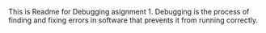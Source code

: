 This is Readme for Debugging asignment 1. Debugging is the process of finding and fixing errors in software that prevents it from running correctly.

